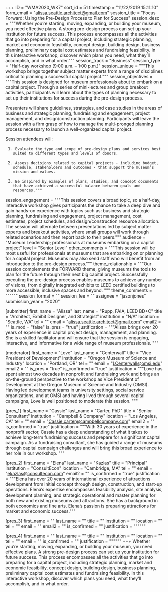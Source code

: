 +++
ID = "WMA2020_WK7"
sort_id = 51
timestamp = "11/22/2019 15:11:10"
form_email = "alissa.seattle.architect@gmail.com"
session_title = "Focus Forward: Using the Pre-Design Process to Plan for Success"
session_desc = """Whether you’re starting, moving, expanding, or building your museum, you need effective plans. A strong pre-design process can set up your institution for future success. This process encompasses all the activities that go into preparing for a capital project, including strategic planning, market and economic feasibility, concept design, building design, business planning, preliminary capital cost estimates and fundraising feasibility. In this interactive workshop, discover which plans you need, what they’ll accomplish, and in what order."""
session_track = "Business"
session_type = "Half-day workshop (9:00 a.m. – 1:00 p.m.)"
session_unique = """This workshop brings together subject matter experts from a range of disciplines critical to planning a successful capital project."""
session_objectives = """This session is designed for museum professionals about to embark on a capital project. Through a series of mini-lectures and group breakout activities, participants will learn about the types of planning necessary to set up their institutions for success during the pre-design process.

Presenters will share guidelines, strategies, and case studies in the areas of business and strategic planning, fundraising and engagement, project management, and design/construction planning. Participants will leave the session with a firm grasp of how to manage the multi-pronged planning process necessary to launch a well-organized capital project.

Session attendees will:

1.      Evaluate the type and scope of pre-design plans and services best suited to different types and levels of donors.

2.      Assess decisions related to capital projects - including budget, schedule, stakeholders and outcomes - that support the museum’s mission and values.

3.      Be inspired by examples of plans, studies, and concept documents that have achieved a successful balance between goals and resources."""
session_engagement = """This session covers a broad topic, so a half-day, interactive workshop gives participants the chance to take a deep dive and gain hands-on experience with topics such as: business and strategic planning, fundraising and engagement, project management, cost estimates, project schedules, and design/construction resource allocation. The session will alternate between presentations led by subject matter experts and breakout activities, where small groups will work through related scenarios and then report back to their peers."""
audience = "Museum Leadership; professionals at museums embarking on a capital project"
level = "Senior Level"
other_comments = """This session will be most useful for professionals at museums that are embarking on or planning for a capital project. Museums may also send staff who will benefit from an introduction to the pre-design process."""
theme_relationship = """Our session complements the FORWARD theme, giving museums the tools to plan for the future through their next big capital project. Successfully executing the pre-design process enables museums to achieve any number of visions, from digitally integrated exhibits to LEED certified buildings to more accessible, inclusive spaces and beyond. """
theme_comments = """"""
session_format = ""
session_fee = ""
assignee = "jasonjones"
submission_year = "2020"

[submitter]
first_name = "Alissa"
last_name = "Rupp, FAIA, LEED BD+C"
title = "Architect, Exhibit Designer, and Strategist"
institution = "N/A"
location = "Seattle, WA"
tel = ""
email = "alissa.seattle.architect@gmail.com"
email2 = ""
is_mod = "false"
is_pres = "true"
justification = """Alissa brings over 20 years of experience in capital project design, management, and planning. She is a skilled facilitator and will ensure that the session is engaging, interactive, and informative for a wide range of museum professionals. """

[moderator]
first_name = "Love"
last_name = "Centerwall"
title = "Vice President of Development"
institution = "Oregon Museum of Science and Industry"
location = "Portland, OR"
tel = ""
email = "LCenterwall@omsi.edu"
email2 = ""
is_pres = "true"
is_confirmed = "true"
justification = """Love has spent almost two decades in nonprofit and fundraising work and brings an on-the-ground perspective to the workshop as Vice President of Development at the Oregon Museum of Science and Industry (OMSI). Having led development teams in university settings, social service organizations, and at OMSI and having lived through several capital campaigns, Love is well positioned to moderate this session. """

[pres_1]
first_name = "Cassie"
last_name = "Carter, PhD"
title = "Senior Consultant"
institution = "Campbell & Company"
location = "Los Angeles, CA"
tel = ""
email = "Cassie.carter@campbellcompany.com"
email2 = ""
is_confirmed = "true"
justification = """With 30 years of experience in the nonprofit sector, Cassie has a deep understanding of what it takes to achieve long-term fundraising success and prepare for a significant capital campaign. As a fundraising consultant, she has guided a range of museums through capital campaign challenges and will bring this broad experience to her role in our workshop. """

[pres_2]
first_name = "Elena"
last_name = "Kazlas"
title = "Principal"
institution = "ConsultEcon"
location = "Cambridge, MA"
tel = ""
email = "ekazlas@consultecon.com"
email2 = ""
is_confirmed = "true"
justification = """Elena has over 20 years of international experience of attractions development from initial concept through design, construction, and start-up operations.  Elena’s expertise encompasses feasibility analysis, site analysis, development planning, and strategic operational and master planning for both new and existing museums and attractions.  She has a background in both economics and fine arts. Elena’s passion is preparing attractions for market and economic success."""

[pres_3]
first_name = ""
last_name = ""
title = ""
institution = ""
location = ""
tel = ""
email = ""
email2 = ""
is_confirmed = ""
justification = """"""

[pres_4]
first_name = ""
last_name = ""
title = ""
institution = ""
location = ""
tel = ""
email = ""
is_confirmed = ""
justification = """"""
+++
Whether you’re starting, moving, expanding, or building your museum, you need effective plans. A strong pre-design process can set up your institution for future success. This process encompasses all the activities that go into preparing for a capital project, including strategic planning, market and economic feasibility, concept design, building design, business planning, preliminary capital cost estimates and fundraising feasibility. In this interactive workshop, discover which plans you need, what they’ll accomplish, and in what order.